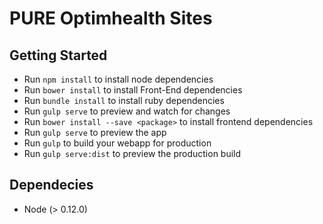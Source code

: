 PURE Optimhealth Sites
=======================

## Getting Started
- Run `npm install` to install node dependencies
- Run `bower install` to install Front-End dependencies
- Run `bundle install` to install ruby dependencies
- Run `gulp serve` to preview and watch for changes
- Run `bower install --save <package>` to install frontend dependencies
- Run `gulp serve` to preview the app
- Run `gulp` to build your webapp for production
- Run `gulp serve:dist` to preview the production build

## Dependecies
- Node (> 0.12.0)
